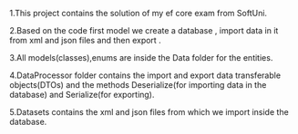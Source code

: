 1.This project contains the solution of my ef core exam from SoftUni.

2.Based on the code first model we create a database , import data in it from xml and json files and then export .

3.All models(classes),enums are inside the Data folder for the entities.

4.DataProcessor folder contains the import and export data transferable objects(DTOs) and the methods Deserialize(for importing data in the database)
and Serialize(for exporting).

5.Datasets contains the xml and json files from which we import inside the database.
